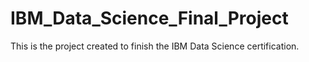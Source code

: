 # IBM_Data_Science_Final_Project
This is the project created to finish the IBM Data Science certification. 
